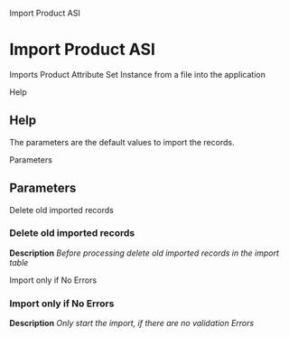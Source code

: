 
Import Product ASI
# Import Product ASI


Imports Product Attribute Set Instance  from a file into the application

Help
## Help

The parameters are the default values to import the records.


Parameters
## Parameters


Delete old imported records
### Delete old imported records

**Description**
 *Before processing delete old imported records in the import table*

Import only if No Errors
### Import only if No Errors

**Description**
 *Only start the import, if there are no validation Errors*
